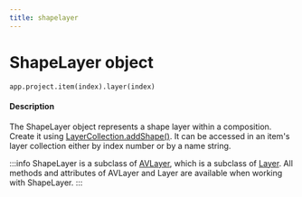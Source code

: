 ```yaml
---
title: shapelayer
---
```

# ShapeLayer object

`app.project.item(index).layer(index)`

#### Description

The ShapeLayer object represents a shape layer within a composition. Create it using [LayerCollection.addShape()](../layercollection#layercollectionaddshape). It can be accessed in an item's layer collection either by index number or by a name string.

:::info
ShapeLayer is a subclass of [AVLayer](../avlayer), which is a subclass of [Layer](../layer). All methods and attributes of AVLayer and Layer are available when working with ShapeLayer.
:::

